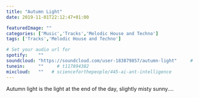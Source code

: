 ```yaml
---
title: "Autumn Light"
date: 2019-11-01T22:12:47+01:00

featuredImage: ""
categories: ['Music','Tracks','Melodic House and Techno']
tags: ['Tracks','Melodic House and Techno']

# Set your audio url for
spotify:    ""
soundcloud: "https://soundcloud.com/user-183879857/autumn-light"     # https://soundcloud.com/lightbooks/alchemist-08-new-world-order-snip
tunein:     ""     # t117894382
mixcloud:   ""   # scienceforthepeople/445-ai-ant-intelligence
---
```


Autumn light is the light at the end of the day, slightly misty sunny....

<!--more-->
